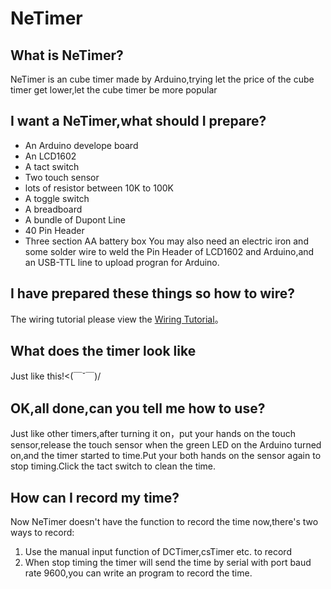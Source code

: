 # NeTimer

## What is NeTimer?
NeTimer is an cube timer made by Arduino,trying let the price of the cube timer get lower,let the cube timer be more popular

## I want a NeTimer,what should I prepare?
* An Arduino develope board
* An LCD1602
* A tact switch
* Two touch sensor
* lots of resistor between 10K to 100K
* A toggle switch
* A breadboard
* A bundle of Dupont Line
* 40 Pin Header
* Three section AA battery box
You may also need an electric iron and some solder wire to weld the Pin Header of LCD1602 and Arduino,and an USB-TTL line to upload progran for Arduino.

## I have prepared these things so how to wire?
The wiring tutorial please view the [Wiring Tutorial](https://github.com/Nerlci/NeTimer/blob/master/wiring.md)。

## What does the timer look like
Just like this!<(￣ˇ￣)/

## OK,all done,can you tell me how to use?
Just like other timers,after turning it on，put your hands on the touch sensor,release the touch sensor when the green LED on the Arduino turned on,and the timer started to time.Put your both hands on the sensor again to stop timing.Click the tact switch to clean the time.

## How can I record my time?
Now NeTimer doesn't have the function to record the time now,there's two ways to record:
1. Use the manual input function of DCTimer,csTimer etc. to record
2. When stop timing the timer will send the time by serial with port baud rate 9600,you can write an program to record the time.